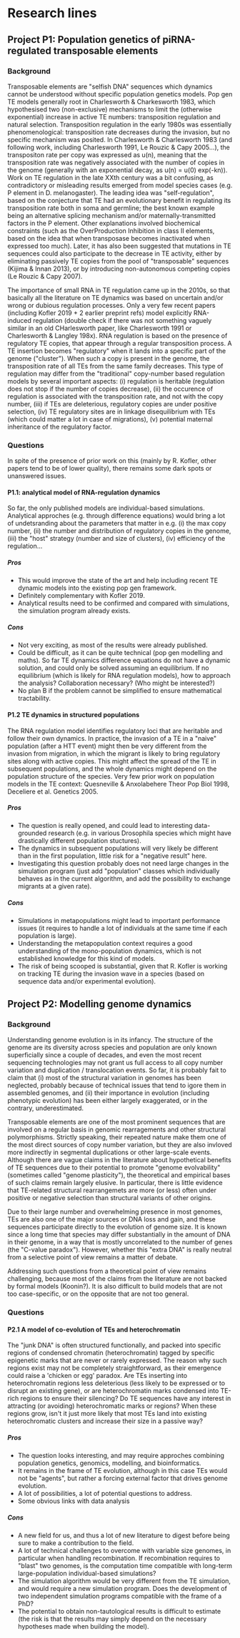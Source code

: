 # Research lines

## Project P1: Population genetics of piRNA-regulated transposable elements

### Background

Transposable elements are "selfish DNA" sequences which dynamics cannot be understood without specific population genetics models. Pop gen TE models generally root in Charlesworth & Charkesworth 1983, which hypothesised two (non-exclusive) mechanisms to limit the (otherwise exponential) increase in active TE numbers: transposition regulation and natural selection. Transposition regulation in the early 1980s was essentially phenomenological: transposition rate decreases during the invasion, but no specific mechanism was posited. In Charlesworth & Charlesworth 1983 (and following work, including Charlesworth 1991, Le Rouzic & Capy 2005...), the transpositon rate per copy was expressed as u(n), meaning that the transposition rate was negatively associated with the number of copies in the genome (generally with an exponential decay, as u(n) = u(0) exp(-kn)). Work on TE regulation in the late XXth century was a bit confusing, as contradictory or misleading results emerged from model species cases (e.g. P element in D. melanogaster). The leading idea was "self-regulation", based on the conjecture that TE had an evolutionary benefit in regulating its transposition rate both in soma and germline; the best known example being an alternative splicing mechanism and/or maternally-transmitted factors in the P element. Other explanations involved biochemical constraints (such as the OverProduction Inhibition in class II elements, based on the idea that when transposase becomes inactivated when expressed too much). Later, it has also been suggested that mutations in TE sequences could also participate to the decrease in TE activity, either by eliminating passively TE copies from the pool of "transposable" sequences (Kijima & Innan 2013), or by introducing non-autonomous competing copies (Le Rouzic & Capy 2007). 

The importance of small RNA in TE regulation came up in the 2010s, so that basically all the literature on TE dynamics was based on uncertain and/or wrong or dubious regulation processes. Only a very few recent papers (including Kofler 2019 + 2 earlier preprint refs) model explicitly RNA-induced regulation (double check if there was not something vaguely similar in an old CHarlesworth paper, like Charlesworth 1991 or Charlesworth & Langley 198x). RNA regulation is based on the presence of regulatory TE copies, that appear through a regular transposition process. A TE insertion becomes "regulatory" when it lands into a specific part of the genome ("cluster"). When such a copy is present in the genome, the transposition rate of all TEs from the same family decreases. This type of regulation may differ from the "traditional" copy-number based regulation models by several important aspects: (i) regulation is heritable (regulation does not stop if the number of copies decrease), (ii) the occurence of regulation is associated with the transposition rate, and not with the copy number, (iii) if TEs are deleterious, regulatory copies are under positive selection, (iv) TE regulatory sites are in linkage disequilibrium with TEs (which could matter a lot in case of migrations), (v) potential maternal inheritance of the regulatory factor. 

### Questions

In spite of the presence of prior work on this (mainly by R. Kofler, other papers tend to be of lower quality), there remains some dark spots or unanswered issues. 

#### P1.1: analytical model of RNA-regulation dynamics

So far, the only published models are individual-based simulations. Analytical approches (e.g. through difference equations) would bring a lot of undetsranding about the parameters that matter in e.g. (i) the max copy number, (ii) the number and distribution of regulatory copies in the genome, (iii) the "host" strategy (number and size of clusters), (iv) efficiency of the regulation...  

##### Pros

* This would improve the state of the art and help including recent TE dynamic models into the existing pop gen framework. 
* Definitely complementary with Kofler 2019. 
* Analytical results need to be confirmed and compared with simulations, the simulation program already exists. 

##### Cons

* Not very exciting, as most of the results were already published. 
* Could be difficult, as it can be quite technical (pop gen modelling and maths). So far TE dynamics difference equations do not have a dynamic solution, and could only be solved assuming an equilibrium. If no equilibrium (which is likely for RNA regulation models), how to approach the analysis? Collaboration necessary? (Who might be interested?) 
* No plan B if the problem cannot be simplified to ensure mathematical tractability.


#### P1.2 TE dynamics in structured populations

The RNA regulation model identifies regulatory loci that are heritable and follow their own dynamics. In practice, the invasion of a TE in a "naive" population (after a HTT event) might then be very different from the invasion from migration, in which the migrant is likely to bring regulatory sites along with active copies. This might affect the spread of the TE in subsequent populations, and the whole dynamics might depend on the population structure of the species. Very few prior work on population models in the TE context: Quesneville & Anxolabehere  Theor Pop Biol 1998, Deceliere et al. Genetics 2005. 

##### Pros

* The question is really opened, and could lead to interesting data-grounded research (e.g. in various Drosophila species which might have drastically different population stuctures). 
* The dynamics in subsequent populations will very likely be different than in the first population, little risk for a "negative result" here. 
* Investigating this question probably does not need large changes in the simulation program (just add "population" classes which individually behaves as in the current algorithm, and add the possibility to exchange migrants at a given rate). 

##### Cons

* Simulations in metapopulations might lead to important performance issues (it requires to handle a lot of individuals at the same time if each population is large). 
* Understanding the metapopulation context requires a good understanding of the mono-population dynamics, which is not established knowledge for this kind of models. 
* The risk of being scooped is substantial, given that R. Kofler is working on tracking TE during the invasion wave in a species (based on sequence data and/or experimental evolution). 

## Project P2: Modelling genome dynamics

### Background

Understanding genome evolution is in its infancy. The structure of the genome are its diversity across species and population are only known superficially since a couple of decades, and even the most recent sequencing technologies may not grant us full access to all copy number variation and duplication / translocation events. So far, it is probably fait to claim that (i) most of the structural variation in genomes has been neglected, probably because of technical issues that tend to igore them in assembled genomes, and (ii) their importance in evolution (including phenotypic evolution) has been either largely exaggerated, or in the contrary, underestimated. 

Transposable elements are one of the most prominent sequences that are involved on a regular basis in genomic rearragements and other structural polymorphisms. Strictly speaking, their repeated nature make them one of the most direct sources of copy number variation, but they are also invloved more indirectly in segmental duplications or other large-scale events. Although there are vague claims in the literature about hypothetical benefits of TE sequences due to their potential to promote "genome evolvability" (sometimes called "genome plasticity"), the theoretical and empirical bases of such claims remain largely elusive. In particular, there is little evidence that TE-related structural rearrangemets are more (or less) often under positive or negative selection than structural variants of other origins. 

Due to their large number and overwhelming presence in most genomes, TEs are also one of the major sources or DNA loss and gain, and these sequences participate directly to the evolution of genome size. It is known since a long time that species may differ substantially in the amount of DNA in their genome, in a way that is mostly uncorrelated to the number of genes (the "C-value paradox"). However, whether this "extra DNA" is really neutral from a selective point of view remains a matter of debate. 

Addressing such questions from a theoretical point of view remains challenging, because most of the claims from the literature are not backed by formal models (Koonin?). It is also difficult to build models that are not too case-specific, or on the opposite that are not too general. 

### Questions

#### P2.1 A model of co-evolution of TEs and heterochromatin

The "junk DNA" is often structured functionally, and packed into specific regions of condensed chromatin (heterochromatin) tagged by specific epigenetic marks that are never or rarely expressed. The reason why such regions exist may not be completely straightforward, as their emergence could raise a 'chicken or egg' paradox. Are TEs inserting into heterochromatin regions less deleterious (less likely to be expressed or to disrupt an existing gene), or are heterochromatin marks condensed into TE-rich regions to ensure their silencing? Do TE sequences have any interest in attracting (or avoiding) heterochromatic marks or regions? When these regions grow, isn't it just more likely that most TEs land into existing heterochromatic clusters and increase their size in a passive way? 

##### Pros

* The question looks interesting, and may require approches combining population genetics, genomics, modelling, and bioinformatics.
* It remains in the frame of TE evolution, although in this case TEs would not be "agents", but rather a forcing external factor that drives genome evolution. 
* A lot of possibilities, a lot of potential questions to address. 
* Some obvious links with data analysis

##### Cons

* A new field for us, and thus a lot of new literature to digest before being sure to make a contribution to the field.
* A lot of technical challenges to overcome with variable size genomes, in particular when handling recombination. If recombination requires to "blast" two genomes, is the computation time compatible with long-term large-population individual-based simulations? 
* The simulation algorithm would be very different from the TE simulation, and would require a new simulation program. Does the development of two independent simulation programs compatible with the frame of a PhD? 
* The potential to obtain non-tautological results is difficult to estimate (the risk is that the results may simply depend on the necessary hypotheses made when building the model). 
